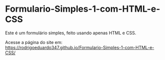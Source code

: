 # Formulario-Simples-1-com-HTML-e-CSS
Este é um formulário simples, feito usando apenas HTML e CSS.

Acesse a página do site em: https://rodrigoeduardo347.github.io/Formulario-Simples-1-com-HTML-e-CSS/
